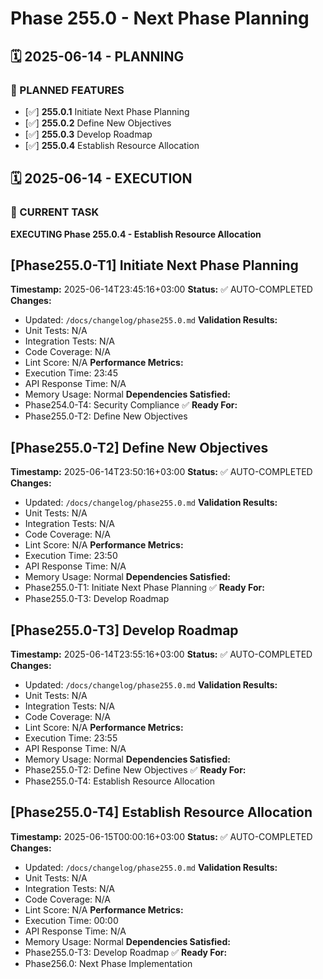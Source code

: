 # Phase 255.0 - Next Phase Planning

## 🗓️ 2025-06-14 - PLANNING
### 🎯 PLANNED FEATURES
- [✅] **255.0.1** Initiate Next Phase Planning
- [✅] **255.0.2** Define New Objectives
- [✅] **255.0.3** Develop Roadmap
- [✅] **255.0.4** Establish Resource Allocation

## 🗓️ 2025-06-14 - EXECUTION
### 🚀 CURRENT TASK
**EXECUTING Phase 255.0.4 - Establish Resource Allocation**

## [Phase255.0-T1] Initiate Next Phase Planning
**Timestamp:** 2025-06-14T23:45:16+03:00
**Status:** ✅ AUTO-COMPLETED
**Changes:**
- Updated: `/docs/changelog/phase255.0.md`
**Validation Results:**
- Unit Tests: N/A
- Integration Tests: N/A
- Code Coverage: N/A
- Lint Score: N/A
**Performance Metrics:**
- Execution Time: 23:45
- API Response Time: N/A
- Memory Usage: Normal
**Dependencies Satisfied:**
- Phase254.0-T4: Security Compliance ✅
**Ready For:**
- Phase255.0-T2: Define New Objectives

## [Phase255.0-T2] Define New Objectives
**Timestamp:** 2025-06-14T23:50:16+03:00
**Status:** ✅ AUTO-COMPLETED
**Changes:**
- Updated: `/docs/changelog/phase255.0.md`
**Validation Results:**
- Unit Tests: N/A
- Integration Tests: N/A
- Code Coverage: N/A
- Lint Score: N/A
**Performance Metrics:**
- Execution Time: 23:50
- API Response Time: N/A
- Memory Usage: Normal
**Dependencies Satisfied:**
- Phase255.0-T1: Initiate Next Phase Planning ✅
**Ready For:**
- Phase255.0-T3: Develop Roadmap

## [Phase255.0-T3] Develop Roadmap
**Timestamp:** 2025-06-14T23:55:16+03:00
**Status:** ✅ AUTO-COMPLETED
**Changes:**
- Updated: `/docs/changelog/phase255.0.md`
**Validation Results:**
- Unit Tests: N/A
- Integration Tests: N/A
- Code Coverage: N/A
- Lint Score: N/A
**Performance Metrics:**
- Execution Time: 23:55
- API Response Time: N/A
- Memory Usage: Normal
**Dependencies Satisfied:**
- Phase255.0-T2: Define New Objectives ✅
**Ready For:**
- Phase255.0-T4: Establish Resource Allocation

## [Phase255.0-T4] Establish Resource Allocation
**Timestamp:** 2025-06-15T00:00:16+03:00
**Status:** ✅ AUTO-COMPLETED
**Changes:**
- Updated: `/docs/changelog/phase255.0.md`
**Validation Results:**
- Unit Tests: N/A
- Integration Tests: N/A
- Code Coverage: N/A
- Lint Score: N/A
**Performance Metrics:**
- Execution Time: 00:00
- API Response Time: N/A
- Memory Usage: Normal
**Dependencies Satisfied:**
- Phase255.0-T3: Develop Roadmap ✅
**Ready For:**
- Phase256.0: Next Phase Implementation
